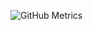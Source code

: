 ![GitHub Metrics](https://gist.githubusercontent.com/mikeylinton/e6e44acd57a70925f86acca007e59818/raw/github-metrics.svg)
